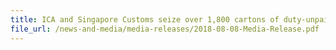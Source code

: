 ```yaml
---
title: ICA and Singapore Customs seize over 1,800 cartons of duty-unpaid cigarettes
file_url: /news-and-media/media-releases/2018-08-08-Media-Release.pdf
---
```

